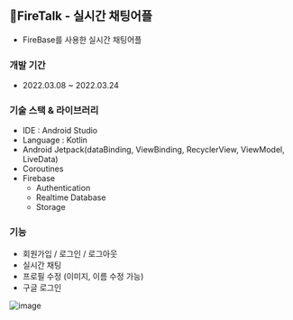 ## 💬FireTalk - 실시간 채팅어플
- FireBase를 사용한 실시간 채팅어플

### 개발 기간
- 2022.03.08 ~ 2022.03.24

### 기술 스택 & 라이브러리
- IDE : Android Studio
- Language : Kotlin
- Android Jetpack(dataBinding, ViewBinding, RecyclerView, ViewModel, LiveData)
- Coroutines
- Firebase
  - Authentication
  - Realtime Database
  - Storage

### 기능
- 회원가입 / 로그인 / 로그아웃
- 실시간 채팅
- 프로필 수정 (이미지, 이름 수정 가능)
- 구글 로그인

![image](https://user-images.githubusercontent.com/38210019/159862146-dfd3d15e-3ea1-499f-b841-48751d8d2eb4.png)

